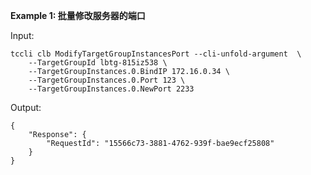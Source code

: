 **Example 1: 批量修改服务器的端口**



Input: 

```
tccli clb ModifyTargetGroupInstancesPort --cli-unfold-argument  \
    --TargetGroupId lbtg-815iz538 \
    --TargetGroupInstances.0.BindIP 172.16.0.34 \
    --TargetGroupInstances.0.Port 123 \
    --TargetGroupInstances.0.NewPort 2233
```

Output: 
```
{
    "Response": {
        "RequestId": "15566c73-3881-4762-939f-bae9ecf25808"
    }
}
```

